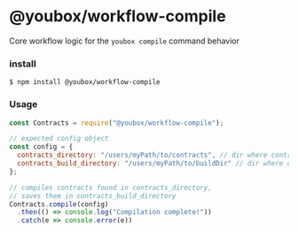 # @youbox/workflow-compile
Core workflow logic for the `youbox compile` command behavior

### install

```
$ npm install @youbox/workflow-compile
```

### Usage

```javascript
const Contracts = require("@youbox/workflow-compile");

// expected config object
const config = {
  contracts_directory: "/users/myPath/to/contracts", // dir where contracts are located
  contracts_build_directory: "/users/myPath/to/buildDir" // dir where contract artifacts will be saved
};

// compiles contracts found in contracts_directory,
// saves them in contracts_build_directory
Contracts.compile(config)
  .then(() => console.log("Compilation complete!"))
  .catch(e => console.error(e))
```
